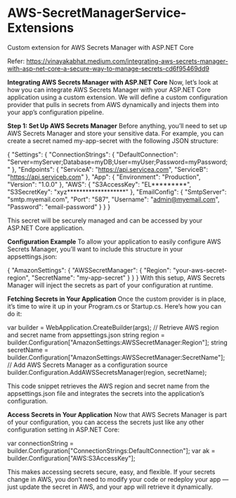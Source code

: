 # AWS-SecretManagerService-Extensions
Custom extension for AWS Secrets Manager with ASP.NET Core 

Refer: https://vinayakabhat.medium.com/integrating-aws-secrets-manager-with-asp-net-core-a-secure-way-to-manage-secrets-cd6f95469dd9

**Integrating AWS Secrets Manager with ASP.NET Core**
Now, let’s look at how you can integrate AWS Secrets Manager with your ASP.NET Core application using a custom extension. We will define a custom configuration provider that pulls in secrets from AWS dynamically and injects them into your app’s configuration pipeline.

**Step 1: Set Up AWS Secrets Manager**
Before anything, you’ll need to set up AWS Secrets Manager and store your sensitive data. For example, you can create a secret named my-app-secret with the following JSON structure:

{
 "Settings":
 {
  "ConnectionStrings": {
    "DefaultConnection": "Server=myServer;Database=myDB;User=myUser;Password=myPassword;"
  },
  "Endpoints": {
    "ServiceA": "https://api.servicea.com",
    "ServiceB": "https://api.serviceb.com"
  },
  "App": {
    "Environment": "Production",
    "Version": "1.0.0"
  },
  "AWS": {
    "S3AccessKey": "EL*********",
    "S3SecretKey": "xyz*******************"
  },
  "EmailConfig": {
    "SmtpServer": "smtp.myemail.com",
    "Port": "587",
    "Username": "admin@myemail.com",
    "Password": "email-password"
  }
 }
}

This secret will be securely managed and can be accessed by your ASP.NET Core application.

**Configuration Example**
To allow your application to easily configure AWS Secrets Manager, you’ll want to include this structure in your appsettings.json:

{
  "AmazonSettings": {
    "AWSSecretManager": {
      "Region": "your-aws-secret-region",
      "SecretName": "my-app-secret"
    }
  }
}
With this setup, AWS Secrets Manager will inject the secrets as part of your configuration at runtime.


**Fetching Secrets in Your Application**
Once the custom provider is in place, it’s time to wire it up in your Program.cs or Startup.cs. Here’s how you can do it:

var builder = WebApplication.CreateBuilder(args);
// Retrieve AWS region and secret name from appsettings.json
string region = builder.Configuration["AmazonSettings:AWSSecretManager:Region"];
string secretName = builder.Configuration["AmazonSettings:AWSSecretManager:SecretName"];
// Add AWS Secrets Manager as a configuration source
builder.Configuration.AddAWSSecretsManager(region, secretName);

This code snippet retrieves the AWS region and secret name from the appsettings.json file and integrates the secrets into the application’s configuration.


**Access Secrets in Your Application**
Now that AWS Secrets Manager is part of your configuration, you can access the secrets just like any other configuration setting in ASP.NET Core:

var connectionString = builder.Configuration["ConnectionStrings:DefaultConnection"];
var ak = builder.Configuration["AWS:S3AccessKey"];

This makes accessing secrets secure, easy, and flexible. If your secrets change in AWS, you don’t need to modify your code or redeploy your app — just update the secret in AWS, and your app will retrieve it dynamically.
